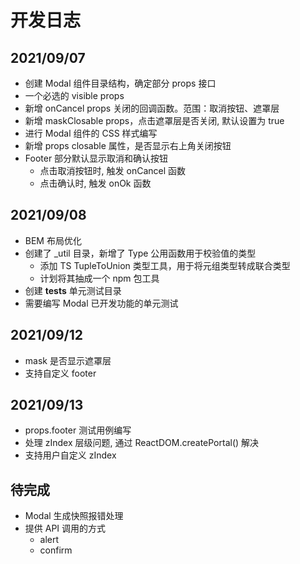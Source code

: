 # 开发日志

## 2021/09/07

- 创建 Modal 组件目录结构，确定部分 props 接口
- 一个必选的 visible props
- 新增 onCancel props 关闭的回调函数。范围：取消按钮、遮罩层
- 新增 maskClosable props，点击遮罩层是否关闭, 默认设置为 true
- 进行 Modal 组件的 CSS 样式编写
- 新增 props closable 属性，是否显示右上角关闭按钮
- Footer 部分默认显示取消和确认按钮
  - 点击取消按钮时, 触发 onCancel 函数
  - 点击确认时, 触发 onOk 函数

## 2021/09/08

- BEM 布局优化
- 创建了 \_util 目录，新增了 Type 公用函数用于校验值的类型
  - 添加 TS TupleToUnion 类型工具，用于将元组类型转成联合类型
  - 计划将其抽成一个 npm 包工具
- 创建 **tests** 单元测试目录
- 需要编写 Modal 已开发功能的单元测试

## 2021/09/12

- mask 是否显示遮罩层
- 支持自定义 footer

## 2021/09/13

- props.footer 测试用例编写
- 处理 zIndex 层级问题, 通过 ReactDOM.createPortal() 解决
- 支持用户自定义 zIndex

## 待完成

- Modal 生成快照报错处理
- 提供 API 调用的方式
  - alert
  - confirm
